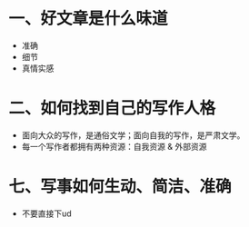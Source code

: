 # 一、好文章是什么味道
- 准确
- 细节
- 真情实感
# 二、如何找到自己的写作人格
- 面向大众的写作，是通俗文学；面向自我的写作，是严肃文学。
- 每一个写作者都拥有两种资源：自我资源 & 外部资源

# 七、写事如何生动、简洁、准确
- 不要直接下ud